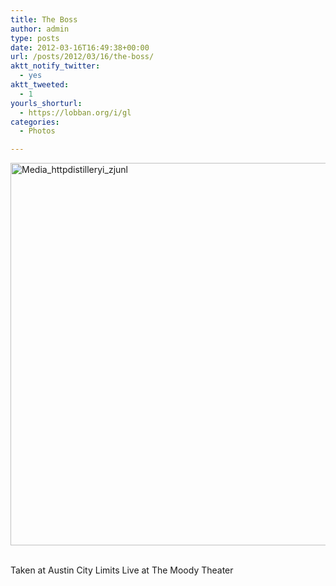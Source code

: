 ```yaml
---
title: The Boss
author: admin
type: posts
date: 2012-03-16T16:49:38+00:00
url: /posts/2012/03/16/the-boss/
aktt_notify_twitter:
  - yes
aktt_tweeted:
  - 1
yourls_shorturl:
  - https://lobban.org/i/gl
categories:
  - Photos

---
```

<div class='posterous_autopost'>
  <a href="http://instagr.am/p/IPZbu3KlnQ/"></p> 
  
  <div class='p_embed p_image_embed'>
    <a href="http://getfile0.posterous.com/getfile/files.posterous.com/nonimage/evaaiyfxutBkeEldficxbijEtwFlhqqecAdrptCtgkBnfHnkrFsvjbtffIwt/media_httpdistilleryi_zjunl.jpg.scaled1000.jpg"><img alt="Media_httpdistilleryi_zjunl" height="612" src="https://getfile0.posterous.com/getfile/files.posterous.com/nonimage/evaaiyfxutBkeEldficxbijEtwFlhqqecAdrptCtgkBnfHnkrFsvjbtffIwt/media_httpdistilleryi_zjunl.jpg.scaled1000.jpg" width="612" /></a>
  </div>
  
  <p>
    </a><br />Taken at Austin City Limits Live at The Moody Theater</div>